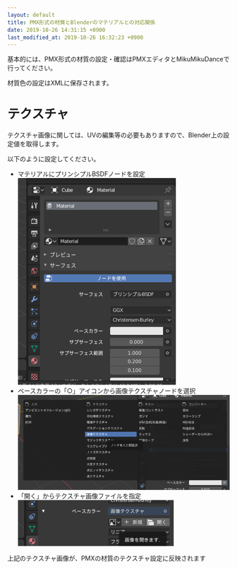 ```yaml
---
layout: default
title: PMX形式の材質とBlenderのマテリアルとの対応関係
date: 2019-10-26 14:31:15 +0900
last_modified_at: 2019-10-26 16:32:23 +0900
---
```

基本的には、PMX形式の材質の設定・確認はPMXエディタとMikuMikuDanceで行ってください。

材質色の設定はXMLに保存されます。

# テクスチャ
テクスチャ画像に関しては、UVの編集等の必要もありますので、Blender上の設定値を取得します。

以下のように設定してください。

* マテリアルにプリンシプルBSDFノードを設定  
  ![プリンシプルBSDFノード](/assets/image/misc/Blender_Material_principled_bsdf.png)
* ベースカラーの「○」アイコンから画像テクスチャノードを選択  
  ![ベースカラーに画像テクスチャを設定](/assets/image/misc/Blender_Material_principled_bsdf_base_color_node.png)
* 「開く」からテクスチャ画像ファイルを指定  
  ![画像ファイルを設定する前](/assets/image/misc/Blender_Material_principled_bsdf_image_file.png)

上記のテクスチャ画像が、PMXの材質のテクスチャ設定に反映されます
